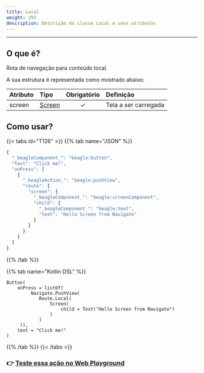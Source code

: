 ```yaml
---
title: Local
weight: 295
description: Descrição da classe Local e seus atributos
---
```


---

## O que é? <a id="definicao"></a>

Rota de navegação para conteúdo local.

A sua estrutura é representada como mostrado abaixo:

| **Atributo** | **Tipo** | Obrigatório | **Definição** |
| :--- | :--- | :---: | :--- |
| screen | [Screen](../../../../screen/) | ✓  | Tela a ser carregada |

## Como usar?

{{< tabs id="T126" >}}
{{% tab name="JSON" %}}
```javascript
{
  "_beagleComponent_": "beagle:button",
  "text": "Click me!",
  "onPress": [
    {
      "_beagleAction_": "beagle:pushView",
      "route": {
        "screen": {
          "_beagleComponent_": "beagle:screenComponent",
          "child": {
            "_beagleComponent_": "beagle:text",
            "text": "Hello Screen from Navigate"
          }
        }
      }
    }
  ]
}
```
{{% /tab %}}

{{% tab name="Kotlin DSL" %}}
```
Button(
    onPress = listOf(
         Navigate.PushView(
            Route.Local(
                Screen(
                    child = Text("Hello Screen from Navigate")
                )
            )
     )),
    text = "Click me!"
)
```
{{% /tab %}}
{{< /tabs >}}

### 👉 [Teste essa ação no Web Playground](https://beagle-playground.netlify.app/#/demo/default-components/button.json)
